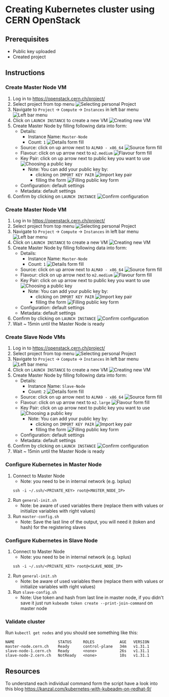 # Creating Kubernetes cluster using CERN OpenStack

## Prerequisites

- Public key uploaded
- Created project

## Instructions

### Create Master Node VM

1. Log in to https://openstack.cern.ch/project/
2. Select project from top menu
   ![Selecting personal Project](assets/project.png)
3. Navigate to `Project` -> `Compute` -> `Instances` in left bar menu
   ![Left bar menu](assets/instances.png)
4. Click on `LAUNCH INSTANCE` to create a new VM
   ![Creating new VM](assets/launch_instance.png)
5. Create Master Node by filling following data into form:
   - Details: 
      - Instance Name: `Master-Node`
      - Count: `1`
   ![Details form fill](assets/master_details.png)
   - Source: click on up arrow next to `ALMA9 - x86_64`
   ![Source form fill](assets/source.png)
   - Flavour: click on up arrow next to `m2.medium`
   ![Flavour form fill](assets/master_flavour.png)
   - Key Pair: click on up arrow next to public key you want to use
   ![Choosing a public key](assets/key_pair.png)
     - Note: You can add your public key by: 
       - clicking on `IMPORT KEY PAIR`
       ![Import key pair](assets/add_key.png)
       - filling the form
       ![Filling public key form](assets/public_key.png)
   - Configuration: default settings
   - Metadata: default settings
6. Confirm by clicking on `LAUNCH INSTANCE`
   ![Confirm configuration](assets/launch.png)

### Create Master Node VM

1. Log in to https://openstack.cern.ch/project/
2. Select project from top menu
   ![Selecting personal Project](assets/project.png)
3. Navigate to `Project` -> `Compute` -> `Instances` in left bar menu
   ![Left bar menu](assets/instances.png)
4. Click on `LAUNCH INSTANCE` to create a new VM
   ![Creating new VM](assets/launch_instance.png)
5. Create Master Node by filling following data into form:
   - Details:
      - Instance Name: `Master-Node`
      - Count: `1`
        ![Details form fill](assets/master_details.png)
   - Source: click on up arrow next to `ALMA9 - x86_64`
     ![Source form fill](assets/source.png)
   - Flavour: click on up arrow next to `m2.medium`
     ![Flavour form fill](assets/master_flavour.png)
   - Key Pair: click on up arrow next to public key you want to use
     ![Choosing a public key](assets/key_pair.png)
      - Note: You can add your public key by:
         - clicking on `IMPORT KEY PAIR`
           ![Import key pair](assets/add_key.png)
         - filling the form
           ![Filling public key form](assets/public_key.png)
   - Configuration: default settings
   - Metadata: default settings
6. Confirm by clicking on `LAUNCH INSTANCE`
   ![Confirm configuration](assets/launch.png)
7. Wait ~ 15min until the Master Node is ready

### Create Slave Node VMs

1. Log in to https://openstack.cern.ch/project/
2. Select project from top menu
   ![Selecting personal Project](assets/project.png)
3. Navigate to `Project` -> `Compute` -> `Instances` in left bar menu
   ![Left bar menu](assets/instances.png)
4. Click on `LAUNCH INSTANCE` to create a new VM
   ![Creating new VM](assets/launch_instance.png)
5. Create Master Node by filling following data into form:
   - Details:
      - Instance Name: `Slave-Node`
      - Count: `2`
        ![Details form fill](assets/slave_details.png)
   - Source: click on up arrow next to `ALMA9 - x86_64`
     ![Source form fill](assets/source.png)
   - Flavour: click on up arrow next to `m2.large`
     ![Flavour form fill](assets/slave_flavour.png)
   - Key Pair: click on up arrow next to public key you want to use
     ![Choosing a public key](assets/key_pair.png)
      - Note: You can add your public key by:
         - clicking on `IMPORT KEY PAIR`
           ![Import key pair](assets/add_key.png)
         - filling the form
           ![Filling public key form](assets/public_key.png)
   - Configuration: default settings
   - Metadata: default settings
6. Confirm by clicking on `LAUNCH INSTANCE`
   ![Confirm configuration](assets/launch.png)
7. Wait ~ 15min until the Master Node is ready

### Configure Kubernetes in Master Node

1. Connect to Master Node
   - Note: you need to be in internal network (e.g. lxplus)
   ```shell
   ssh -i ~/.ssh/<PRIVATE_KEY> root@<MASTER_NODE_IP>
   ```
2. Run `general-init.sh` 
   - Note: be aware of used variables there (replace them with values or initialize variables with right values)
3. Run `master-config.sh`
   - Note: Save the last line of the output, you will need it (token and hash) for the registering slaves

### Configure Kubernetes in Slave Node

1. Connect to Master Node
   - Note: you need to be in internal network (e.g. lxplus)
   ```shell
   ssh -i ~/.ssh/<PRIVATE_KEY> root@<SLAVE_NODE_IP>
   ```
2. Run `general-init.sh`
   - Note: be aware of used variables there (replace them with values or initialize variables with right values)
3. Run `slave-config.sh`
   - Note: Use token and hash from last line in master node, if you didn't save it just run `kubeadm token create --print-join-command` on master node

### Validate cluster

Run `kubectl get nodes` and you should see something like this:

```text
NAME                   STATUS     ROLES           AGE   VERSION
master-node.cern.ch    Ready      control-plane   34m   v1.31.1
slave-node-1.cern.ch   Ready      <none>          26s   v1.31.1
slave-node-2.cern.ch   NotReady   <none>          10s   v1.31.1
```

## Resources

To understand each individual command form the script have a look into this blog https://kanzal.com/kubernetes-with-kubeadm-on-redhat-9/